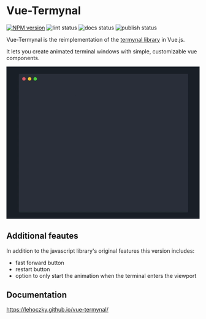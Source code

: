 # Vue-Termynal

[![NPM version](https://img.shields.io/npm/v/@lehoczky/vue-termynal.svg)](https://www.npmjs.com/package/@lehoczky/vue-termynal)
![lint status](https://github.com/lehoczky/vue-termynal/workflows/lint/badge.svg)
![docs status](https://github.com/lehoczky/vue-termynal/workflows/docs/badge.svg)
![publish status](https://github.com/lehoczky/vue-termynal/workflows/publish/badge.svg)

Vue-Termynal is the reimplementation of the [termynal library](https://github.com/ines/termynal) in Vue.js.

It lets you create animated terminal windows with simple, customizable vue components.

![example gif](docs/assets/simple-example.gif)

## Additional feautes

In addition to the javascript library's original features this version includes:

- fast forward button
- restart button
- option to only start the animation when the terminal enters the viewport

## Documentation

https://lehoczky.github.io/vue-termynal/
